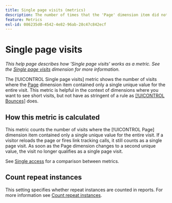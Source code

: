 ```yaml
---
title: Single page visits (metrics)
description: The number of times that the 'Page' dimension item did not change in a visit.
feature: Metrics
exl-id: 086235d0-4542-4e82-96ab-28c47c842ecf
---
```

# Single page visits

*This help page describes how 'Single page visits' works as a metric. See the [Single page visits](../dimensions/single-page-visits.md) dimension for more information.*

The [!UICONTROL Single page visits] metric shows the number of visits where the [Page](../dimensions/page.md) dimension item contained only a single unique value for the entire visit. This metric is helpful in the context of dimensions where you want to see short visits, but not have as stringent of a rule as [[!UICONTROL Bounces]](bounces.md) does.

## How this metric is calculated

This metric counts the number of visits where the [!UICONTROL Page] dimension item contained only a single unique value for the entire visit. If a visitor reloads the page or fires link tracking calls, it still counts as a single page visit. As soon as the Page dimension changes to a second unique value, the visit no longer qualifies as a single page visit.

See [Single access](single-access.md) for a comparison between metrics.

## Count repeat instances

This setting specifies whether repeat instances are counted in reports. For more information see [Count repeat instances](/help/components/metrics/count-repeat-instances.md).
